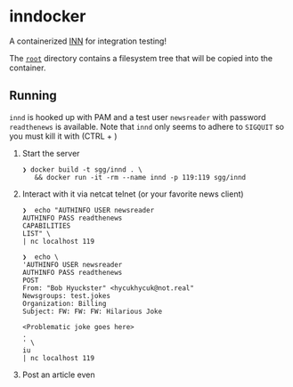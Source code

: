 # inndocker

A containerized [INN](https://www.eyrie.org/~eagle/software/inn/) for integration testing!

The [`root`](./root) directory contains a filesystem tree that will be copied into the container.

## Running

`innd` is hooked up with PAM and a test user `newsreader` with password `readthenews` is available.
Note that `innd` only seems to adhere to `SIGQUIT` so you must kill it with (CTRL + \)

1. Start the server

    ```shell script
    ❯ docker build -t sgg/innd . \
       && docker run -it -rm --name innd -p 119:119 sgg/innd
    ```
2. Interact with it via netcat telnet (or your favorite news client)

    ```shell script
    ❯  echo "AUTHINFO USER newsreader
    AUTHINFO PASS readthenews
    CAPABILITIES
    LIST" \
    | nc localhost 119
    ```

    ```shell script
    ❯  echo \
    'AUTHINFO USER newsreader
    AUTHINFO PASS readthenews
    POST
    From: "Bob Hyuckster" <hycukhycuk@not.real"
    Newsgroups: test.jokes
    Organization: Billing
    Subject: FW: FW: FW: Hilarious Joke
   
    <Problematic joke goes here>
    .
    ' \
   iu
    | nc localhost 119
    ```
3. Post an article even